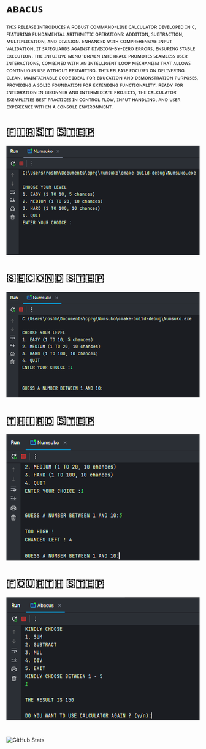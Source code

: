 # ᴀʙᴀᴄᴜꜱ
ᴛʜɪꜱ ʀᴇʟᴇᴀꜱᴇ ɪɴᴛʀᴏᴅᴜᴄᴇꜱ ᴀ ʀᴏʙᴜꜱᴛ ᴄᴏᴍᴍᴀɴᴅ-ʟɪɴᴇ ᴄᴀʟᴄᴜʟᴀᴛᴏʀ ᴅᴇᴠᴇʟᴏᴘᴇᴅ ɪɴ ᴄ, ꜰᴇᴀᴛᴜʀɪɴɢ ꜰᴜɴᴅᴀᴍᴇɴᴛᴀʟ ᴀʀɪᴛʜᴍᴇᴛɪᴄ ᴏᴘᴇʀᴀᴛɪᴏɴꜱ: ᴀᴅᴅɪᴛɪᴏɴ, ꜱᴜʙᴛʀᴀᴄᴛɪᴏɴ, ᴍᴜʟᴛɪᴘʟɪᴄᴀᴛɪᴏɴ, ᴀɴᴅ ᴅɪᴠɪꜱɪᴏɴ. ᴇɴʜᴀɴᴄᴇᴅ ᴡɪᴛʜ ᴄᴏᴍᴘʀᴇʜᴇɴꜱɪᴠᴇ ɪɴᴘᴜᴛ ᴠᴀʟɪᴅᴀᴛɪᴏɴ, ɪᴛ ꜱᴀꜰᴇɢᴜᴀʀᴅꜱ ᴀɢᴀɪɴꜱᴛ ᴅɪᴠɪꜱɪᴏɴ-ʙʏ-ᴢᴇʀᴏ ᴇʀʀᴏʀꜱ, ᴇɴꜱᴜʀɪɴɢ ꜱᴛᴀʙʟᴇ ᴇxᴇᴄᴜᴛɪᴏɴ. ᴛʜᴇ ɪɴᴛᴜɪᴛɪᴠᴇ ᴍᴇɴᴜ-ᴅʀɪᴠᴇɴ ɪɴᴛᴇ ʀꜰᴀᴄᴇ ᴘʀᴏᴍᴏᴛᴇꜱ ꜱᴇᴀᴍʟᴇꜱꜱ ᴜꜱᴇʀ ɪɴᴛᴇʀᴀᴄᴛɪᴏɴꜱ, ᴄᴏᴍʙɪɴᴇᴅ ᴡɪᴛʜ ᴀɴ ɪɴᴛᴇʟʟɪɢᴇɴᴛ ʟᴏᴏᴘ ᴍᴇᴄʜᴀɴɪꜱᴍ ᴛʜᴀᴛ ᴀʟʟᴏᴡꜱ ᴄᴏɴᴛɪɴᴜᴏᴜꜱ ᴜꜱᴇ ᴡɪᴛʜᴏᴜᴛ ʀᴇꜱᴛᴀʀᴛɪɴɢ. ᴛʜɪꜱ ʀᴇʟᴇᴀꜱᴇ ꜰᴏᴄᴜꜱᴇꜱ ᴏɴ ᴅᴇʟɪᴠᴇʀɪɴɢ ᴄʟᴇᴀɴ, ᴍᴀɪɴᴛᴀɪɴᴀʙʟᴇ ᴄᴏᴅᴇ ɪᴅᴇᴀʟ ꜰᴏʀ ᴇᴅᴜᴄᴀᴛɪᴏɴ ᴀɴᴅ ᴅᴇᴍᴏɴꜱᴛʀᴀᴛɪᴏɴ ᴘᴜʀᴘᴏꜱᴇꜱ, ᴘʀᴏᴠɪᴅɪɴɢ ᴀ ꜱᴏʟɪᴅ ꜰᴏᴜɴᴅᴀᴛɪᴏɴ ꜰᴏʀ ᴇxᴛᴇɴᴅɪɴɢ ꜰᴜɴᴄᴛɪᴏɴᴀʟɪᴛʏ. ʀᴇᴀᴅʏ ꜰᴏʀ ɪɴᴛᴇɢʀᴀᴛɪᴏɴ ɪɴ ʙᴇɢɪɴɴᴇʀ ᴀɴᴅ ɪɴᴛᴇʀᴍᴇᴅɪᴀᴛᴇ ᴘʀᴏᴊᴇᴄᴛꜱ, ᴛʜᴇ ᴄᴀʟᴄᴜʟᴀᴛᴏʀ ᴇxᴇᴍᴘʟɪꜰɪᴇꜱ ʙᴇꜱᴛ ᴘʀᴀᴄᴛɪᴄᴇꜱ ɪɴ ᴄᴏɴᴛʀᴏʟ ꜰʟᴏᴡ, ɪɴᴘᴜᴛ ʜᴀɴᴅʟɪɴɢ, ᴀɴᴅ ᴜꜱᴇʀ ᴇxᴘᴇʀɪᴇɴᴄᴇ ᴡɪᴛʜɪɴ ᴀ ᴄᴏɴꜱᴏʟᴇ ᴇɴᴠɪʀᴏɴᴍᴇɴᴛ.

# 🇫🇮🇷🇸🇹 🇸🇹🇪🇵
![image alt](https://github.com/roshhellwett/Abacus/blob/02ba5dcdd735fdda13a5098c966d54e51a8b1590/demo_one.png)

# 🇸🇪🇨🇴🇳🇩 🇸🇹🇪🇵
![image alt](https://github.com/roshhellwett/Abacus/blob/02ba5dcdd735fdda13a5098c966d54e51a8b1590/demo_two.png)

# 🇹🇭🇮🇷🇩 🇸🇹🇪🇵
![image alt](https://github.com/roshhellwett/Abacus/blob/02ba5dcdd735fdda13a5098c966d54e51a8b1590/demo_three.png)

# 🇫🇴🇺🇷🇹🇭 🇸🇹🇪🇵
![image alt](https://github.com/roshhellwett/Abacus/blob/02ba5dcdd735fdda13a5098c966d54e51a8b1590/demo_four.png)
#
 ![GitHub Stats](https://github-readme-stats.vercel.app/api?username=inyogeshwar&show_icons=true)
